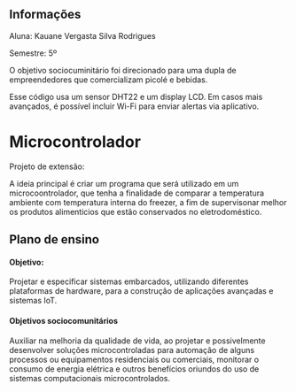 
## Informações
Aluna: Kauane Vergasta Silva Rodrigues

Semestre: 5º

O objetivo sociocuminitário foi direcionado para uma dupla de empreendedores que comercializam picolé e bebidas.

Esse código usa um sensor DHT22 e um display LCD. Em casos mais avançados, é possível incluir Wi-Fi para enviar alertas via aplicativo.

# Microcontrolador
Projeto de extensão:

A ideia principal é criar um programa que será utilizado em um microcoontrolador, que tenha a finalidade de comparar a temperatura ambiente com temperatura interna do freezer, a fim de supervisonar melhor os produtos alimenticios que estão conservados no eletrodoméstico.

## Plano de ensino

#### Objetivo:
Projetar e especificar sistemas embarcados, utilizando diferentes plataformas de hardware, para a
construção de aplicações avançadas e sistemas IoT.

#### Objetivos sociocomunitários
Auxiliar na melhoria da qualidade de vida, ao projetar e possivelmente desenvolver soluções
microcontroladas para automação de alguns processos ou equipamentos residenciais ou comerciais,
monitorar o consumo de energia elétrica e outros benefícios oriundos do uso de sistemas
computacionais microcontrolados.
